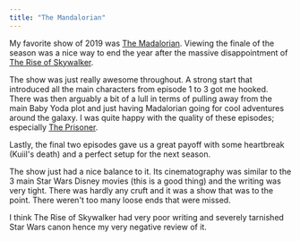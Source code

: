 ```yaml
---
title: "The Mandalorian"
---
```


My favorite show of 2019 was [The Madalorian](https://en.wikipedia.org/wiki/The_Mandalorian). Viewing the finale of the season was a nice way to end the year after the massive disappointment of [The Rise of Skywalker](https://en.wikipedia.org/wiki/Star_Wars:_The_Rise_of_Skywalker). 

The show was just really awesome throughout. A strong start that introduced all the main characters from episode 1 to 3 got me hooked. There was then arguably a bit of a lull in terms of pulling away from the main Baby Yoda plot and just having Madalorian going for cool adventures around the galaxy. I was quite happy with the quality of these episodes; especially [The Prisoner](https://en.wikipedia.org/wiki/Chapter_6:_The_Prisoner).

Lastly, the final two episodes gave us a great payoff with some heartbreak (Kuiil's death) and a perfect setup for the next season.

The show just had a nice balance to it. Its cinematography was similar to the 3 main Star Wars Disney movies (this is a good thing) and the writing was very tight. There was hardly any cruft and it was a show that was to the point. There weren't too many loose ends that were missed.

I think The Rise of Skywalker had very poor writing and severely tarnished Star Wars canon hence my very negative review of it. 